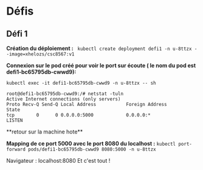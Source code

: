 # Défis

## Défi 1

**Création du déploiement :**
``` kubectl create deployment defi1 -n u-8ttzx --image=xhelozs/csc8567:v1```

**Connexion sur le pod créé pour voir le port sur écoute ( le nom du pod est defi1-bc65795db-cwwd9):** 

```kubectl exec -it defi1-bc65795db-cwwd9 -n u-8ttzx -- sh ```

```
root@defi1-bc65795db-cwwd9:/# netstat -tuln
Active Internet connections (only servers)
Proto Recv-Q Send-Q Local Address           Foreign Address         State      
tcp        0      0 0.0.0.0:5000            0.0.0.0:*               LISTEN  

```
<p>**retour sur la machine hote**</p>

**Mapping de ce port 5000 avec le port 8080 du localhost :**
``` kubectl port-forward pods/defi1-bc65795db-cwwd9 8080:5000 -n u-8ttzx ```

Navigateur : localhost:8080
Et c'est tout !
